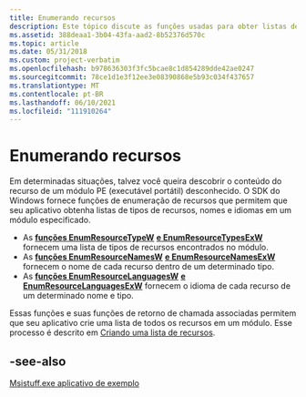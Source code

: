 ```yaml
---
title: Enumerando recursos
description: Este tópico discute as funções usadas para obter listas de recursos.
ms.assetid: 388deaa1-3b04-43fa-aad2-8b52376d570c
ms.topic: article
ms.date: 05/31/2018
ms.custom: project-verbatim
ms.openlocfilehash: b978636303f3fc5bcae8c1d854289dde42ae0247
ms.sourcegitcommit: 78ce1d1e3f12ee3e08390868e5b93c034f437657
ms.translationtype: MT
ms.contentlocale: pt-BR
ms.lasthandoff: 06/10/2021
ms.locfileid: "111910264"
---
```

# <a name="enumerating-resources"></a>Enumerando recursos

Em determinadas situações, talvez você queira descobrir o conteúdo do recurso de um módulo PE (executável portátil) desconhecido. O SDK do Windows fornece funções de enumeração de recursos que permitem que seu aplicativo obtenha listas de tipos de recursos, nomes e idiomas em um módulo especificado.

* As [**funções EnumResourceTypeW**](/windows/win32/api/Winbase/nf-winbase-enumresourcetypesw) [**e EnumResourceTypesExW**](/windows/win32/api/libloaderapi/nf-libloaderapi-enumresourcetypesexw) fornecem uma lista de tipos de recursos encontrados no módulo.
* As [**funções EnumResourceNamesW**](/windows/win32/api/libloaderapi/nf-libloaderapi-enumresourcenamesw) [**e EnumResourceNamesExW**](/windows/win32/api/libloaderapi/nf-libloaderapi-enumresourcenamesexw) fornecem o nome de cada recurso dentro de um determinado tipo.
* As [**funções EnumResourceLanguagesW**](/windows/win32/api/Winbase/nf-winbase-enumresourcelanguagesw) [**e EnumResourceLanguagesExW**](/windows/win32/api/libloaderapi/nf-libloaderapi-enumresourcelanguagesexw) fornecem o idioma de cada recurso de um determinado nome e tipo. 

Essas funções e suas funções de retorno de chamada associadas permitem que seu aplicativo crie uma lista de todos os recursos em um módulo. Esse processo é descrito em [Criando uma lista de recursos](using-resources.md).

## <a name="-see-also"></a>-see-also

[Msistuff.exe aplicativo de exemplo](https://github.com/microsoft/Windows-classic-samples/tree/master/Samples/Win7Samples/sysmgmt/msi/msistuff)

